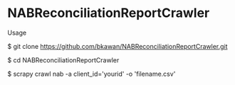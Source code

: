 # NABReconciliationReportCrawler



Usage

$ git clone https://github.com/bkawan/NABReconciliationReportCrawler.git

$ cd NABReconciliationReportCrawler

$ scrapy crawl nab -a client_id='yourid' -o 'filename.csv'
